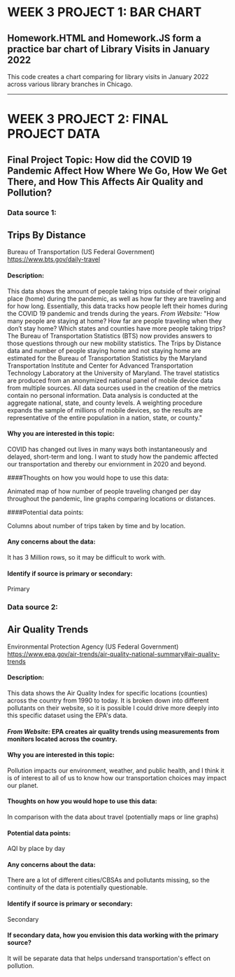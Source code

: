 # WEEK 3 PROJECT 1: BAR CHART

##  Homework.HTML and Homework.JS form a practice bar chart of Library Visits in January 2022

This code creates a chart comparing for library visits in January 2022 across various library branches in Chicago. 






---
# WEEK 3 PROJECT 2: FINAL PROJECT DATA

## Final Project Topic:  How did the COVID 19 Pandemic Affect How Where We Go, How We Get There, and How This Affects Air Quality and Pollution?

### Data source 1:
## Trips By Distance
Bureau of Transportation (US Federal Government)
https://www.bts.gov/daily-travel

#### Description: 

This data shows the amount of people taking trips outside of their original place (home) during the pandemic, as well as how far they are traveling and for how long. Essentially, this data tracks how people left their homes during the COVID 19 pandemic and trends during the years.
*From Website:* "How many people are staying at home? How far are people traveling when they don’t stay home? Which states and counties have more people taking trips? The Bureau of Transportation Statistics (BTS) now provides answers to those questions through our new mobility statistics. The Trips by Distance data and number of people staying home and not staying home are estimated for the Bureau of Transportation Statistics by the Maryland Transportation Institute and Center for Advanced Transportation Technology Laboratory at the University of Maryland. The travel statistics are produced from an anonymized national panel of mobile device data from multiple sources. All data sources used in the creation of the metrics contain no personal information. Data analysis is conducted at the aggregate national, state, and county levels. A weighting procedure expands the sample of millions of mobile devices, so the results are representative of the entire population in a nation, state, or county."


#### Why you are interested in this topic: 

COVID has changed out lives in many ways both instantaneously and delayed, short-term and long. I want to study how the pandemic affected our transportation and thereby our enviornment in 2020 and beyond.

####Thoughts on how you would hope to use this data: 

Animated map of how number of people traveling changed per day throughout the pandemic, line graphs comparing locations or distances.

####Potential data points: 

Columns about number of trips taken by time and by location.

#### Any concerns about the data: 

It has 3 Million rows, so it may be difficult to work with.

#### Identify if source is primary or secondary: 

Primary


### Data source 2:
## Air Quality Trends
Environmental Protection Agency (US Federal Government)
https://www.epa.gov/air-trends/air-quality-national-summary#air-quality-trends

#### Description: 

This data shows the Air Quality Index for specific locations (counties) across the country from 1990 to today. It is broken down into different pollutants on their website, so it is possible I could drive more deeply into this specific dataset using the EPA's data.

#### *From Website:* EPA creates air quality trends using measurements from monitors located across the country.

#### Why you are interested in this topic: 

Pollution impacts our environment, weather, and public health, and I think it is of interest to all of us to know how our transportation choices may impact our planet.

#### Thoughts on how you would hope to use this data: 

In comparison with the data about travel (potentially maps or line graphs)

#### Potential data points: 

AQI by place by day

#### Any concerns about the data: 

There are a lot of different cities/CBSAs and pollutants missing, so the continuity of the data is potentially questionable.

#### Identify if source is primary or secondary:
Secondary

#### If secondary data, how you envision this data working with the primary source? 

It will be separate data that helps undersand transportation's effect on pollution.
